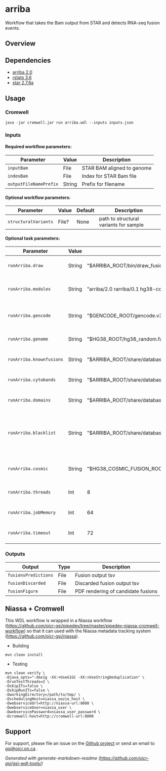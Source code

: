 # arriba

Workflow that takes the Bam output from STAR and detects RNA-seq fusion events.

## Overview

## Dependencies

* [arriba 2.0](https://github.com/suhrig/arriba)
* [rstats 3.6](https://www.r-project.org/)
* [star 2.7.6a](https://github.com/alexdobin/STAR)


## Usage

### Cromwell
```
java -jar cromwell.jar run arriba.wdl --inputs inputs.json
```

### Inputs

#### Required workflow parameters:
Parameter|Value|Description
---|---|---
`inputBam`|File|STAR BAM aligned to genome
`indexBam`|File|Index for STAR Bam file
`outputFileNamePrefix`|String|Prefix for filename


#### Optional workflow parameters:
Parameter|Value|Default|Description
---|---|---|---
`structuralVariants`|File?|None|path to structural variants for sample


#### Optional task parameters:
Parameter|Value|Default|Description
---|---|---|---
`runArriba.draw`|String|"$ARRIBA_ROOT/bin/draw_fusions.R"|path to arriba draw command
`runArriba.modules`|String|"arriba/2.0 rarriba/0.1 hg38-cosmic-fusion/v91 hg38-star-index100/2.7.6a"|Names and versions of modules to load
`runArriba.gencode`|String|"$GENCODE_ROOT/gencode.v31.annotation.gtf"|Path to gencode annotation file
`runArriba.genome`|String|"$HG38_ROOT/hg38_random.fa"|Path to loaded genome
`runArriba.knownfusions`|String|"$ARRIBA_ROOT/share/database/known_fusions_hg38_GRCh38_v2.0.0.tsv.gz"|database of known fusions
`runArriba.cytobands`|String|"$ARRIBA_ROOT/share/database/cytobands_hg38_GRCh38_v2.0.0.tsv"|cytobands for figure annotation
`runArriba.domains`|String|"$ARRIBA_ROOT/share/database/protein_domains_hg38_GRCh38_v2.0.0.gff3"|protein domains for annotation
`runArriba.blacklist`|String|"$ARRIBA_ROOT/share/database/blacklist_hg38_GRCh38_v2.0.0.tsv.gz"|List of fusions which are seen in normal tissue or artefacts
`runArriba.cosmic`|String|"$HG38_COSMIC_FUSION_ROOT/CosmicFusionExport.tsv"|known fusions from cosmic
`runArriba.threads`|Int|8|Requested CPU threads
`runArriba.jobMemory`|Int|64|Memory allocated for this job
`runArriba.timeout`|Int|72|Hours before task timeout


### Outputs

Output | Type | Description
---|---|---
`fusionsPredictions`|File|Fusion output tsv
`fusionDiscarded`|File|Discarded fusion output tsv
`fusionFigure`|File|PDF rendering of candidate fusions


## Niassa + Cromwell

This WDL workflow is wrapped in a Niassa workflow (https://github.com/oicr-gsi/pipedev/tree/master/pipedev-niassa-cromwell-workflow) so that it can used with the Niassa metadata tracking system (https://github.com/oicr-gsi/niassa).

* Building
```
mvn clean install
```

* Testing
```
mvn clean verify \
-Djava_opts="-Xmx1g -XX:+UseG1GC -XX:+UseStringDeduplication" \
-DrunTestThreads=2 \
-DskipITs=false \
-DskipRunITs=false \
-DworkingDirectory=/path/to/tmp/ \
-DschedulingHost=niassa_oozie_host \
-DwebserviceUrl=http://niassa-url:8080 \
-DwebserviceUser=niassa_user \
-DwebservicePassword=niassa_user_password \
-Dcromwell-host=http://cromwell-url:8000
```

## Support

For support, please file an issue on the [Github project](https://github.com/oicr-gsi) or send an email to gsi@oicr.on.ca .

_Generated with generate-markdown-readme (https://github.com/oicr-gsi/gsi-wdl-tools/)_
